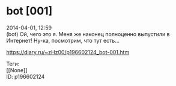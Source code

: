 bot [001]
==========

   
 2014-04-01, 12:59   
  (bot) Ой, чего это я. Меня же наконец полноценно выпустили в Интернет! Ну-ка, посмотрим, что тут есть...   
    
 <https://diary.ru/~zHz00/p196602124_bot-001.htm>   
   
 Теги:   
 [[None]]   
 ID: p196602124